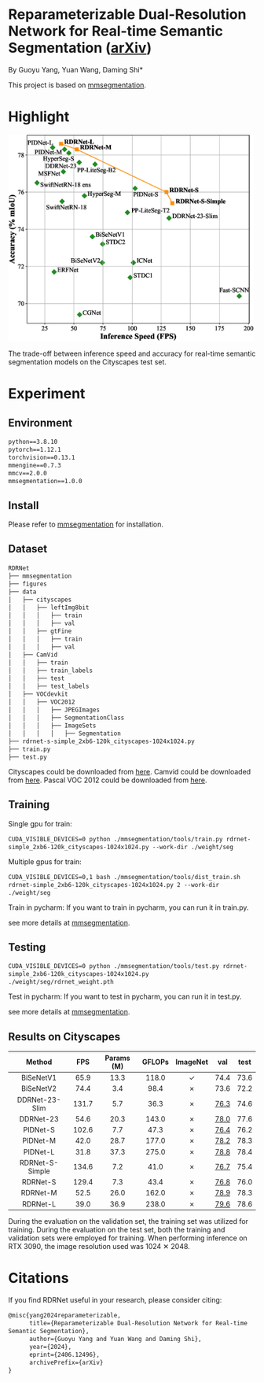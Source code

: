 # Reparameterizable Dual-Resolution Network for Real-time Semantic Segmentation ([arXiv](https://arxiv.org/abs/2406.12496))

By Guoyu Yang, Yuan Wang, Daming Shi*

This project is based on [mmsegmentation](https://github.com/open-mmlab/mmsegmentation).


# Highlight

<p align="left">
  <img src="figures/0.png" alt="overview-of-our-method" width="500"/></br>
</p>
The trade-off between inference speed and accuracy for real-time semantic segmentation models on the Cityscapes test set.

# Experiment

## Environment
```
python==3.8.10
pytorch==1.12.1
torchvision==0.13.1
mmengine==0.7.3
mmcv==2.0.0
mmsegmentation==1.0.0
```

## Install
Please refer to [mmsegmentation](https://mmsegmentation.readthedocs.io/en/latest/get_started.html) for installation.

## Dataset
```
RDRNet
├── mmsegmentation
├── figures
├── data
│   ├── cityscapes
│   │   ├── leftImg8bit
│   │   │   ├── train
│   │   │   ├── val
│   │   ├── gtFine
│   │   │   ├── train
│   │   │   ├── val
│   ├── CamVid
│   │   ├── train
│   │   ├── train_labels
│   │   ├── test
│   │   ├── test_labels
│   ├── VOCdevkit
│   │   ├── VOC2012
│   │   │   ├── JPEGImages
│   │   │   ├── SegmentationClass
│   │   │   ├── ImageSets
│   │   │   │   ├── Segmentation
├── rdrnet-s-simple_2xb6-120k_cityscapes-1024x1024.py
├── train.py
├── test.py
```

Cityscapes could be downloaded from [here](https://www.cityscapes-dataset.com/downloads/). 
Camvid could be downloaded from [here](https://drive.google.com/file/d/1H69xFbUr_FGUhIU1iWbYpIDyD1EIOJGl/view?usp=sharing). 
Pascal VOC 2012 could be downloaded from [here](http://host.robots.ox.ac.uk/pascal/VOC/voc2012/VOCtrainval_11-May-2012.tar). 


## Training
Single gpu for train:
```shell
CUDA_VISIBLE_DEVICES=0 python ./mmsegmentation/tools/train.py rdrnet-simple_2xb6-120k_cityscapes-1024x1024.py --work-dir ./weight/seg
```

Multiple gpus for train:
```shell
CUDA_VISIBLE_DEVICES=0,1 bash ./mmsegmentation/tools/dist_train.sh rdrnet-simple_2xb6-120k_cityscapes-1024x1024.py 2 --work-dir ./weight/seg
```

Train in pycharm: If you want to train in pycharm, you can run it in train.py.

see more details at [mmsegmentation](https://github.com/open-mmlab/mmsegmentation).

## Testing
```shell
CUDA_VISIBLE_DEVICES=0 python ./mmsegmentation/tools/test.py rdrnet-simple_2xb6-120k_cityscapes-1024x1024.py ./weight/seg/rdrnet_weight.pth
```

Test in pycharm: If you want to test in pycharm, you can run it in test.py.

see more details at [mmsegmentation](https://github.com/open-mmlab/mmsegmentation).

## Results on Cityscapes
|       Method       |  FPS  | Params (M) | GFLOPs | ImageNet |                                            val                                             | test |
|:------------------:|:-----:|:----------:|:------:|:--------:|:------------------------------------------------------------------------------------------:|:----:|
|     BiSeNetV1      | 65.9  |    13.3    |  118.0 | &#10003; |                                            74.4                                            | 73.6 |
|     BiSeNetV2      | 74.4  |    3.4     |  98.4  | &#10007; |                                            73.6                                            | 72.2 |
|   DDRNet-23-Slim   | 131.7 |    5.7     |  36.3  | &#10007; | [76.3](https://drive.google.com/file/d/1x4vvs6RZdTosihTf6qTy2xbD5x5GThE9/view?usp=sharing) | 74.6 |
|     DDRNet-23      | 54.6  |    20.3    |  143.0 | &#10007; | [78.0](https://drive.google.com/file/d/1cQt0kqzEgLXOg_arCO4Xn7O7aMOpFvbJ/view?usp=sharing) | 77.6 |
|     PIDNet-S       | 102.6 |    7.7     |  47.3  | &#10007; | [76.4](https://drive.google.com/file/d/1SboDHBgL6gwFJuh3Jh_DLVeXA1L03DT9/view?usp=sharing) | 76.2 |
|     PIDNet-M       | 42.0  |    28.7    |  177.0 | &#10007; | [78.2](https://drive.google.com/file/d/1GBigZvlMEBFG-yval93TEgn-GCHPDDH_/view?usp=sharing) | 78.3 |
|     PIDNet-L       | 31.8  |    37.3    |  275.0 | &#10007; | [78.8](https://drive.google.com/file/d/11BX-QiA9sbNmJdF-3aH6Ux9yNp4jKwbX/view?usp=sharing) | 78.4 |
|   RDRNet-S-Simple  | 134.6 |    7.2     |  41.0  | &#10007; | [76.7](https://drive.google.com/file/d/1vatVLTJukpJQR2PRY3TMKsFIdwVAzMQL/view?usp=sharing) | 75.4 |
|     RDRNet-S       | 129.4 |    7.3     |  43.4  | &#10007; | [76.8](https://drive.google.com/file/d/14rr7XOCNlzCgpLMuVNLUTB39gIxkTBx3/view?usp=sharing) | 76.0 |
|     RDRNet-M       | 52.5  |    26.0    |  162.0 | &#10007; | [78.9](https://drive.google.com/file/d/1dpn7cDdFG9qGbc65irFPUx1QTeTh3DqP/view?usp=sharing) | 78.3 |
|     RDRNet-L       | 39.0  |    36.9    |  238.0 | &#10007; | [79.6](https://drive.google.com/file/d/1eyftoe0js4BGVXQEJgWmJ1NgUnjXhZnt/view?usp=sharing) | 78.6 |

During the evaluation on the validation set, the training set was utilized for training. During the evaluation on the test set, both the training and validation sets were employed for training. When performing inference on RTX 3090, the image resolution used was 1024 &#10005; 2048.


# Citations

If you find RDRNet useful in your research, please consider citing:
```
@misc{yang2024reparameterizable,
      title={Reparameterizable Dual-Resolution Network for Real-time Semantic Segmentation}, 
      author={Guoyu Yang and Yuan Wang and Daming Shi},
      year={2024},
      eprint={2406.12496},
      archivePrefix={arXiv}
}
```
